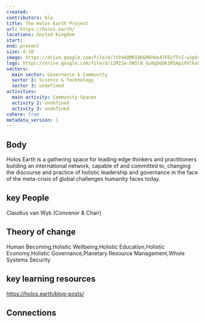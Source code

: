 ```yaml
---
created:
contributors: Ola
title: The Holos Earth Project
url: https://holos.earth/
locations: United Kingdom
start: 
end: present
size: 4-10
image: https://drive.google.com/file/d/1tPa6QMRIGKGRKh6e47FEyTTcI-w1pkmF/view?usp=drive_link
logo: https://drive.google.com/file/d/12M2Jw-DN5lB_Gu8gDGbK1M5ApzXVlka9/view?usp=drive_link
sectors:
  main sector: Governance & Community
  sector 2: Science & Technology
  sector 3: undefined
activities: 
  main activity: Community Spaces
  activity 2: undefined
  activity 3: undefined
cohere: true
metadata_version: 1
---
```



## Body

Holos Earth is a gathering space for leading edge thinkers and practitioners building an international network, capable of and committed to, changing the discourse and practice of holistic leadership and governance in the face of the meta-crisis of global challenges humanity faces today.

## key People

Claudius van Wyk (Convenor & Chair)

## Theory of change

Human Becoming,Holistic Wellbeing,Holistic Education,Holistic Economy,Holistic Governance,Planetary Resource Management,Whole Systems Security

## key learning resources

https://holos.earth/blog-posts/

## Connections



